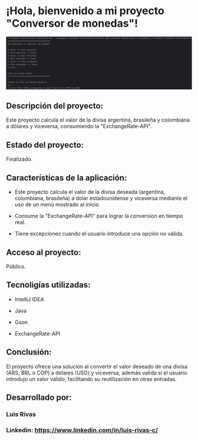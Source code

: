 # ¡Hola, bienvenido a mi proyecto "Conversor de monedas"!

![imagen](./img/ejemplo.png)

## Descripción del proyecto:

Este proyecto calcula el valor de la divisa argentina, brasileña y colombiana a dólares y viceversa, consumiendo la "ExchangeRate-API".

## Estado del proyecto:

Finalizado.

## Características de la aplicación:

* Este proyecto calcula el valor de la divisa deseada (argentina, colombiana, brasileña) a dolar estadounidense y viceversa mediante el uso de un menú mostrado al inicio.

* Consume la "ExchangeRate-API" para lograr la conversion en tiempo real.

* Tiene excepciones cuando el usuario introduce una opción no válida.

## Acceso al proyecto:

Público.

## Tecnoligías utilizadas:

* IntelliJ IDEA

* Java

* Gson

* ExchangeRate-API

## Conclusión:

El proyecto ofrece una solución al convertir el valor deseado de una divisa (ARS, BRL o COP) a dólares (USD) y viceversa, además valida si el usuario introdujo un valor válido, facilitando su reutilización en otras entradas.

## Desarrollado por:

### Luis Rivas

### Linkedin: https://www.linkedin.com/in/luis-rivas-c/